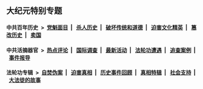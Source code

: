 ## 大纪元特别专题

#### 中共百年历史 &nbsp;>&nbsp; [党魁面目](indexes/nf1176107/README.md?06030430) &nbsp;| &nbsp; [杀人历史](indexes/nf1176106/README.md?06030430) &nbsp;| &nbsp; [破坏传统和道德](indexes/nf1176106/README.md?06030430) &nbsp;| &nbsp; [迫害文化精英](indexes/nf1176111/README.md?06030430) &nbsp;| &nbsp; [篡改历史](indexes/nf1176115/README.md?06030430) &nbsp;| &nbsp; [卖国](indexes/nf1176117/README.md?06030430) 

#### 中共活摘器官 &nbsp;>&nbsp; [热点评论](indexes/nf5879/README.md?06030430) &nbsp;| &nbsp; [国际调查](indexes/nf5947/README.md?06030430) &nbsp;| &nbsp; [最新活动](indexes/nf5883/README.md?06030430) &nbsp;| &nbsp; [法轮功遭遇](indexes/nf5881/README.md?06030430) &nbsp;| &nbsp; [追查案例](indexes/nf5880/README.md?06030430) &nbsp;| &nbsp; [事件报导](indexes/nf5877/README.md?06030430) 

#### 法轮功专辑 &nbsp;>&nbsp; [自焚伪案](indexes/nf5562/README.md?06030430) &nbsp;| &nbsp; [迫害真相](indexes/nf4379/README.md?06030430) &nbsp;| &nbsp; [历史事件回顾](indexes/nf5793/README.md?06030430) &nbsp;| &nbsp; [真相特辑](indexes/nf4389/README.md?06030430) &nbsp;| &nbsp; [社会支持](indexes/nf4386/README.md?06030430) &nbsp;| &nbsp; [大法徒的故事](indexes/nf1147481/README.md?06030430) 


